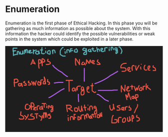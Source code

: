 # Enumeration
Enumeration is the first phase of Ethical Hacking. In this phase you will be gathering as much information as possible about the system. 
With this information the hacker could identify the possible vulnerabilities or weak points in the system which could be exploited in a later phase.

![Communication between web-app and the server](../../image/enumeration.png)